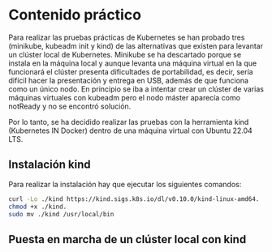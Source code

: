 # Contenido práctico

Para realizar las pruebas prácticas de Kubernetes se han probado tres (minikube, kubeadm init y kind) de las alternativas que existen para levantar un clúster local de Kubernetes. Minikube se ha descartado porque se instala en la máquina local y aunque levanta una máquina virtual en la que funcionará el clúster presenta dificultades de portabilidad, es decir, sería difícil hacer la presentación y entrega en USB, además de que funciona como un único nodo. En principio se iba a intentar crear un clúster de varias máquinas virtuales con kubeadm pero el nodo máster aparecía como notReady y no se encontró solución.

Por lo tanto, se ha decidido realizar las pruebas con la herramienta kind (Kubernetes IN Docker) dentro de una máquina virtual con Ubuntu 22.04 LTS. 

## Instalación kind

Para realizar la instalación hay que ejecutar los siguientes comandos:

```bash
curl -Lo ./kind https://kind.sigs.k8s.io/dl/v0.10.0/kind-linux-amd64.
chmod +x ./kind.
sudo mv ./kind /usr/local/bin
```

## Puesta en marcha de un clúster local con kind

